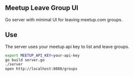 ## Meetup Leave Group UI

Go server with minimal UI for leaving meetup.com groups.

## Use

The server uses your meetup api key to list and leave groups.

```bash
export MEETUP_API_KEY=your-api-key
go build server.go
./server
open http://localhost:8080/groups
```
